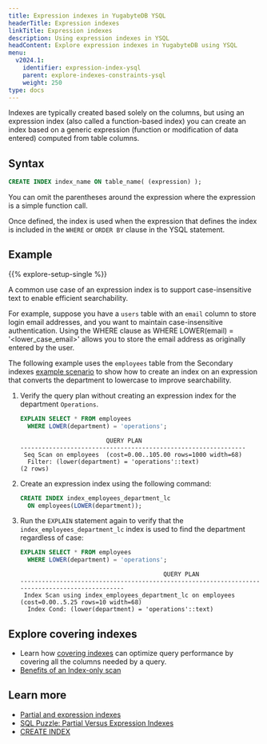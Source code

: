 ```yaml
---
title: Expression indexes in YugabyteDB YSQL
headerTitle: Expression indexes
linkTitle: Expression indexes
description: Using expression indexes in YSQL
headContent: Explore expression indexes in YugabyteDB using YSQL
menu:
  v2024.1:
    identifier: expression-index-ysql
    parent: explore-indexes-constraints-ysql
    weight: 250
type: docs
---
```


Indexes are typically created based solely on the columns, but using an expression index (also called a function-based index) you can create an index based on a generic expression (function or modification of data entered) computed from table columns.

## Syntax

```sql
CREATE INDEX index_name ON table_name( (expression) );
```

You can omit the parentheses around the expression where the expression is a simple function call.

Once defined, the index is used when the expression that defines the index is included in the `WHERE` or `ORDER BY` clause in the YSQL statement.

## Example

{{% explore-setup-single %}}

A common use case of an expression index is to support case-insensitive text to enable efficient searchability.

For example, suppose you have a `users` table with an `email` column to store login email addresses, and you want to maintain case-insensitive authentication. Using the WHERE clause as WHERE LOWER(email) = '<lower_case_email>' allows you to store the email address as originally entered by the user.

The following example uses the `employees` table from the Secondary indexes [example scenario](../secondary-indexes-ysql/#example) to show how to create an index on an expression that converts the department to lowercase to improve searchability.

1. Verify the query plan without creating an expression index for the department `Operations`.

    ```sql
    EXPLAIN SELECT * FROM employees
      WHERE LOWER(department) = 'operations';
    ```

    ```output
                            QUERY PLAN
    ---------------------------------------------------------------
     Seq Scan on employees  (cost=0.00..105.00 rows=1000 width=68)
      Filter: (lower(department) = 'operations'::text)
    (2 rows)
    ```

1. Create an expression index using the following command:

    ```sql
    CREATE INDEX index_employees_department_lc
      ON employees(LOWER(department));
    ```

1. Run the `EXPLAIN` statement again to verify that the `index_employees_department_lc` index is used to find the department regardless of case:

    ```sql
    EXPLAIN SELECT * FROM employees
      WHERE LOWER(department) = 'operations';
    ```

    ```output
                                            QUERY PLAN
    ------------------------------------------------------------------------------------------------
     Index Scan using index_employees_department_lc on employees  (cost=0.00..5.25 rows=10 width=68)
      Index Cond: (lower(department) = 'operations'::text)
    ```

## Explore covering indexes

- Learn how [covering indexes](../covering-index-ysql/) can optimize query performance by covering all the columns needed by a query.
- [Benefits of an Index-only scan](https://www.yugabyte.com/blog/how-a-distributed-sql-database-boosts-secondary-index-queries-with-index-only-scan/)

## Learn more

- [Partial and expression indexes](../../jsonb-ysql/#partial-and-expression-indexes)
- [SQL Puzzle: Partial Versus Expression Indexes](https://www.yugabyte.com/blog/sql-puzzle-partial-versus-expression-indexes/)
- [CREATE INDEX](../../../../api/ysql/the-sql-language/statements/ddl_create_index/#expression-indexes)
